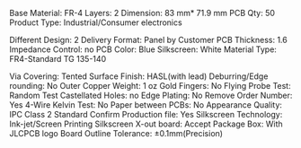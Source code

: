Base Material: FR-4
Layers: 2
Dimension: 83 mm* 71.9 mm
PCB Qty: 50
Product Type: Industrial/Consumer electronics

Different Design: 2
Delivery Format: Panel by Customer
PCB Thickness: 1.6
Impedance Control: no
PCB Color: Blue
Silkscreen: White
Material Type: FR4-Standard TG 135-140

Via Covering: Tented
Surface Finish: HASL(with lead)
Deburring/Edge rounding: No
Outer Copper Weight: 1 oz
Gold Fingers: No
Flying Probe Test: Random Test
Castellated Holes: no
Edge Plating: No
Remove Order Number: Yes
4-Wire Kelvin Test: No
Paper between PCBs: No
Appearance Quality: IPC Class 2 Standard
Confirm Production file: Yes
Silkscreen Technology: Ink-jet/Screen Printing Silkscreen
X-out board: Accept
Package Box: With JLCPCB logo
Board Outline Tolerance: ±0.1mm(Precision)